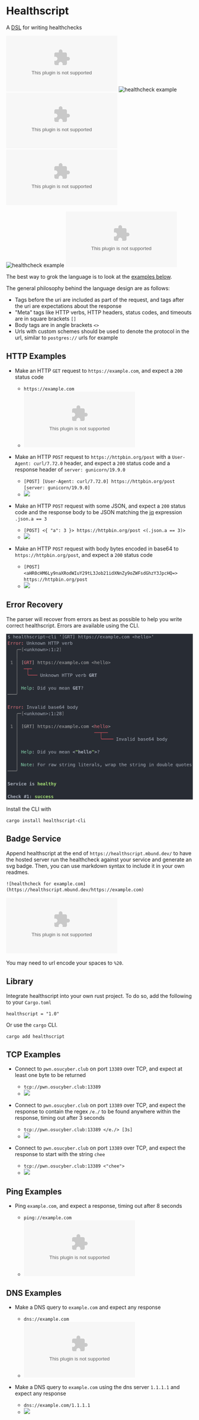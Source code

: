 # Healthscript

A [DSL](https://en.wikipedia.org/wiki/Domain-specific_language) for writing healthchecks

![healthcheck example](https://healthscript.mbund.dev/https://example.com)
![healthcheck example](https://healthscript.mbund.dev/tcp://pwn.osucyber.club:13389%20<"cheese">)
![healthcheck example](https://healthscript.mbund.dev/ping://example.com)
![healthcheck example](https://healthscript.mbund.dev/dns://example.com)

![healthcheck example](https://healthscript.mbund.dev/https://http.codes/404%20[404])
![healthcheck example](https://healthscript.mbund.dev/dns://thisdomaindoesntexist.com)

The best way to grok the language is to look at the [examples below](#http-examples).

The general philosophy behind the language design are as follows:

  - Tags before the uri are included as part of the request, and tags after the uri are expectations about the response
  - "Meta" tags like HTTP verbs, HTTP headers, status codes, and timeouts are in square brackets `[]`
  - Body tags are in angle brackets `<>`
  - Urls with custom schemes should be used to denote the protocol in the url, similar to `postgres://` urls for example

## HTTP Examples

- Make an HTTP `GET` request to `https://example.com`, and expect a `200` status code

  - `https://example.com`
  - ![](https://healthscript.mbund.dev/https://example.com)

- Make an HTTP `POST` request to `https://httpbin.org/post` with a `User-Agent: curl/7.72.0` header, and expect a `200` status code and a response header of `server: gunicorn/19.9.0`

  - `[POST] [User-Agent: curl/7.72.0] https://httpbin.org/post [server: gunicorn/19.9.0]`
  - ![](https://healthscript.mbund.dev/[POST]%20[User-Agent:%20curl/7.72.0]%20https://httpbin.org/post%20[server:%20gunicorn/19.9.0])

- Make an HTTP `POST` request with some JSON, and expect a `200` status code and the response body to be JSON matching the [jq](https://stedolan.github.io/jq) expression `.json.a == 3`

  - `[POST] <{ "a": 3 }> https://httpbin.org/post <(.json.a == 3)>`
  - ![](https://healthscript.mbund.dev/[POST]%20<{%20"a":%203%20}>%20https://httpbin.org/post%20<(.json.a%20==%203)>)

- Make an HTTP `POST` request with body bytes encoded in base64 to `https://httpbin.org/post`, and expect a `200` status code

  - `[POST] <aHR0cHM6Ly9naXRodWIuY29tL3Job21idXNnZy9oZWFsdGhzY3JpcHQ=> https://httpbin.org/post`
  - ![](https://healthscript.mbund.dev/[POST]<aHR0cHM6Ly9naXRodWIuY29tL3Job21idXNnZy9oZWFsdGhzY3JpcHQ=>%20https://httpbin.org/post)

## Error Recovery

The parser will recover from errors as best as possible to help you write correct healthscript. Errors are available using the CLI.

![error handling example on the cli](errors.png)

Install the CLI with

```
cargo install healthscript-cli
```

## Badge Service

Append healthscript at the end of `https://healthscript.mbund.dev/` to have the hosted server run the healthcheck against your service and generate an svg badge. Then, you can use markdown syntax to include it in your own readmes.

```
![healthcheck for example.com](https://healthscript.mbund.dev/https://example.com)
```

![healthcheck for example.com](https://healthscript.mbund.dev/https://example.com)

You may need to url encode your spaces to `%20`.

## Library

Integrate healthscript into your own rust project. To do so, add the following to your `Cargo.toml`

```
healthscript = "1.0"
```

Or use the `cargo` CLI.

```
cargo add healthscript
```

## TCP Examples

- Connect to `pwn.osucyber.club` on port `13389` over TCP, and expect at least one byte to be returned

  - `tcp://pwn.osucyber.club:13389`
  - ![](https://healthscript.mbund.dev/tcp://pwn.osucyber.club:13389)

- Connect to `pwn.osucyber.club` on port `13389` over TCP, and expect the response to contain the regex `/e./` to be found anywhere within the response, timing out after 3 seconds

  - `tcp://pwn.osucyber.club:13389 </e./> [3s]`
  - ![](https://healthscript.mbund.dev/tcp://pwn.osucyber.club:13389%20</e./>%20[3s])

- Connect to `pwn.osucyber.club` on port `13389` over TCP, and expect the response to start with the string `chee`

  - `tcp://pwn.osucyber.club:13389 <"chee">`
  - ![](https://healthscript.mbund.dev/tcp://pwn.osucyber.club:13389%20<"chee">)

## Ping Examples

- Ping `example.com`, and expect a response, timing out after 8 seconds

  - `ping://example.com`
  - ![](https://healthscript.mbund.dev/ping://example.com)

## DNS Examples

- Make a DNS query to `example.com` and expect any response

  - `dns://example.com`
  - ![](https://healthscript.mbund.dev/dns://example.com)

- Make a DNS query to `example.com` using the dns server `1.1.1.1` and expect any response

  - `dns://example.com/1.1.1.1`
  - ![](https://healthscript.mbund.dev/dns://example.com/1.1.1.1)
